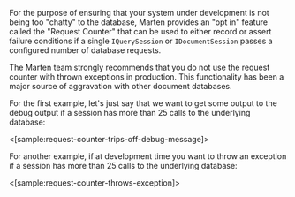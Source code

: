 <!--Title: Request Counting and Throttling-->

For the purpose of ensuring that your system under development is not being too "chatty" to the database, Marten provides an "opt in" feature
called the "Request Counter" that can be used to either record or assert failure conditions if a single `IQuerySession` or `IDocumentSession` passes a configured number of database requests.

<div class="alert alert-warning" role="alert">The Marten team strongly recommends that you do not use the request counter with thrown exceptions in production. This functionality has been a major source of aggravation with other document databases.</div>

For the first example, let's just say that we want to get some output to the debug output if a session has more than 25 calls to the underlying database:

<[sample:request-counter-trips-off-debug-message]>

For another example, if at development time you want to throw an exception if a session has more than 25 calls to the underlying database:

<[sample:request-counter-throws-exception]>
